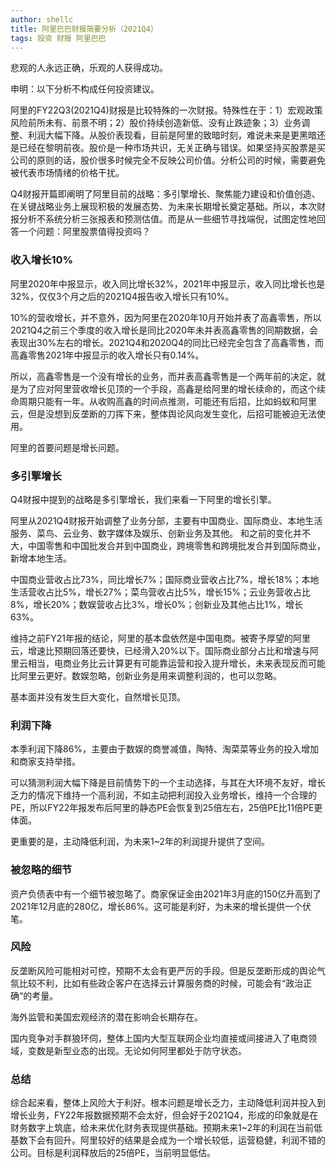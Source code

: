 ```yaml
---
author: shellc
title: 阿里巴巴财报简要分析（2021Q4）
tags: 投资 财报 阿里巴巴
---
```


悲观的人永远正确，乐观的人获得成功。

<!--more-->

申明：以下分析不构成任何投资建议。

阿里的FY22Q3(2021Q4)财报是比较特殊的一次财报。特殊性在于：1）宏观政策风险前所未有、前景不明；2）股价持续创造新低、没有止跌迹象；3）业务调整、利润大幅下降。从股价表现看，目前是阿里的致暗时刻，难说未来是更黑暗还是已经在黎明前夜。股价是一种市场共识，无关正确与错误。如果坚持买股票是买公司的原则的话，股价很多时候完全不反映公司价值。分析公司的时候，需要避免被代表市场情绪的价格干扰。

Q4财报开篇即阐明了阿里目前的战略：多引擎增长、聚焦能力建设和价值创造、在关键战略业务上展现积极的发展态势、为未来长期增长奠定基础。所以，本次财报分析不系统分析三张报表和预测估值。而是从一些细节寻找端倪，试图定性地回答一个问题：阿里股票值得投资吗？

### 收入增长10%

阿里2020年中报显示，收入同比增长32%，2021年中报显示，收入同比增长也是32%，仅仅3个月之后的2021Q4报告收入增长只有10%。

10%的营收增长，并不意外，因为阿里在2020年10月开始并表了高鑫零售，所以2021Q4之前三个季度的收入增长是同比2020年未并表高鑫零售的同期数据，会表现出30%左右的增长。2021Q4和2020Q4的同比已经完全包含了高鑫零售，而高鑫零售2021年中报显示的收入增长只有0.14%。

所以，高鑫零售是一个没有增长的业务，而并表高鑫零售是一个两年前的决定，就是为了应对阿里营收增长见顶的一个手段，高鑫是给阿里的增长续命的，而这个续命周期只能有一年。从收购高鑫的时间点推测，可能还有后招，比如蚂蚁和阿里云，但是没想到反垄断的刀挥下来，整体舆论风向发生变化，后招可能被迫无法使用。

阿里的首要问题是增长问题。

### 多引擎增长

Q4财报中提到的战略是多引擎增长，我们来看一下阿里的增长引擎。

阿里从2021Q4财报开始调整了业务分部，主要有中国商业、国际商业、本地生活服务、菜鸟、云业务、数字媒体及娱乐、创新业务及其他。 和之前的变化并不大，中国零售和中国批发合并到中国商业，跨境零售和跨境批发合并到国际商业，新增本地生活。

中国商业营收占比73%，同比增长7%；国际商业营收占比7%，增长18%；本地生活营收占比5%，增长27%；菜鸟营收占比5%，增长15%；云业务营收占比8%，增长20%；数娱营收占比3%，增长0%；创新业及其他占比1%，增长63%。

维持之前FY21年报的结论，阿里的基本盘依然是中国电商。被寄予厚望的阿里云，增速比预期回落还要快，已经滑入20%以下。国际商业部分占比和增速与阿里云相当，电商业务比云计算更有可能靠运营和投入提升增长，未来表现反而可能比阿里云更好。数娱忽略，创新业务是用来调整利润的，也可以忽略。

基本面并没有发生巨大变化，自然增长见顶。

### 利润下降

本季利润下降86%，主要由于数娱的商誉减值，陶特、淘菜菜等业务的投入增加和商家支持举措。

可以猜测利润大幅下降是目前情势下的一个主动选择，与其在大环境不友好，增长乏力的情况下维持一个高利润，不如主动把利润投入业务增长，维持一个合理的PE，所以FY22年报发布后阿里的静态PE会恢复到25倍左右，25倍PE比11倍PE更体面。

更重要的是，主动降低利润，为未来1~2年的利润提升提供了空间。

### 被忽略的细节

资产负债表中有一个细节被忽略了。商家保证金由2021年3月底的150亿升高到了2021年12月底的280亿，增长86%。这可能是利好，为未来的增长提供一个伏笔。

### 风险

反垄断风险可能相对可控，预期不太会有更严厉的手段。但是反垄断形成的舆论气氛比较不利，比如有些政企客户在选择云计算服务商的时候，可能会有“政治正确“的考量。

海外监管和美国宏观经济的潜在影响会长期存在。

国内竞争对手群狼环伺，整体上国内大型互联网企业均直接或间接进入了电商领域，变数是新型业态的出现。无论如何阿里都处于防守状态。

### 总结

综合起来看，整体上风险大于利好。根本问题是增长乏力，主动降低利润并投入到增长业务，FY22年报数据预期不会太好，但会好于2021Q4，形成的印象就是在财务数字上筑底，给未来优化财务表现提供基础。预期未来1~2年的利润在当前低基数下会有回升。阿里较好的结果是会成为一个增长较低，运营稳健，利润不错的公司。目标是利润释放后的25倍PE，当前明显低估。